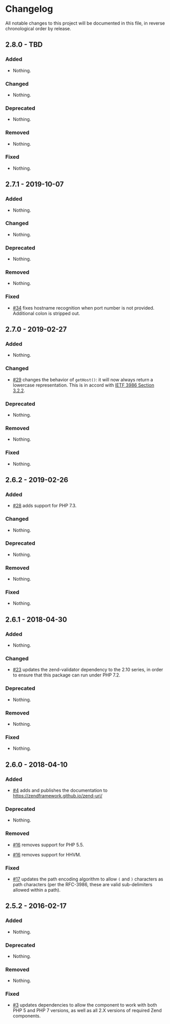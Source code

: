 # Changelog

All notable changes to this project will be documented in this file, in reverse chronological order by release.

## 2.8.0 - TBD

### Added

- Nothing.

### Changed

- Nothing.

### Deprecated

- Nothing.

### Removed

- Nothing.

### Fixed

- Nothing.

## 2.7.1 - 2019-10-07

### Added

- Nothing.

### Changed

- Nothing.

### Deprecated

- Nothing.

### Removed

- Nothing.

### Fixed

- [#34](https://github.com/zendframework/zend-uri/pull/34) fixes hostname recognition
  when port number is not provided. Additional colon is stripped out.

## 2.7.0 - 2019-02-27

### Added

- Nothing.

### Changed

- [#29](https://github.com/zendframework/zend-uri/pull/29) changes the behavior of `getHost()`:
  it will now always return a lowercase representation. This is in accord with
  [IETF 3986 Section 3.2.2](https://tools.ietf.org/html/rfc3986#section-3.2.2).

### Deprecated

- Nothing.

### Removed

- Nothing.

### Fixed

- Nothing.

## 2.6.2 - 2019-02-26

### Added

- [#28](https://github.com/zendframework/zend-uri/pull/28) adds support for PHP 7.3.

### Changed

- Nothing.

### Deprecated

- Nothing.

### Removed

- Nothing.

### Fixed

- Nothing.

## 2.6.1 - 2018-04-30

### Added

- Nothing.

### Changed

- [#23](https://github.com/zendframework/zend-uri/pull/23) updates the zend-validator dependency to the 2.10 series, in order to ensure that
  this package can run under PHP 7.2.

### Deprecated

- Nothing.

### Removed

- Nothing.

### Fixed

- Nothing.

## 2.6.0 - 2018-04-10

### Added

- [#4](https://github.com/zendframework/zend-uri/pull/4) adds and publishes the
  documentation to https://zendframework.github.io/zend-uri/

### Deprecated

- Nothing.

### Removed

- [#16](https://github.com/zendframework/zend-uri/pull/16) removes support for
  PHP 5.5.

- [#16](https://github.com/zendframework/zend-uri/pull/16) removes support for
  HHVM.

### Fixed

- [#17](https://github.com/zendframework/zend-uri/pull/17) updates the path
  encoding algorithm to allow `(` and `)` characters as path characters (per
  the RFC-3986, these are valid sub-delimiters allowed within a path).

## 2.5.2 - 2016-02-17

### Added

- Nothing.

### Deprecated

- Nothing.

### Removed

- Nothing.

### Fixed

- [#3](https://github.com/zendframework/zend-uri/pull/3) updates dependencies to
  allow the component to work with both PHP 5 and PHP 7 versions, as well as
  all 2.X versions of required Zend components.
